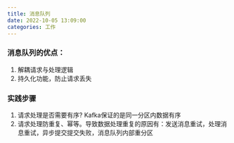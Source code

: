```yaml
---
title: 消息队列
date: 2022-10-05 13:09:00
categories: 工作
---
```

### 消息队列的优点：
1. 解耦请求与处理逻辑
2. 持久化功能，防止请求丢失
### 实践步骤
1. 请求处理是否需要有序? Kafka保证的是同一分区内数据有序
2. 请求处理防重复、幂等。导致数据处理重复的原因有：发送消息重试，处理消息重试，异步提交提交失败，消息队列内部重分区